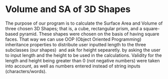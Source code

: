 # Volume and SA of 3D Shapes
The purpose of our program is to calculate the Surface Area and Volume of three chosen 3D Shapes; that is, a cube, rectangular prism, and a square-based pyramid. These shapes were chosen on the basis of having square faces. That way we can use OOP (Object Oriented Programming) inheritance properties to distribute user inputted length to the three subclasses (our shapes)  and ask for height sepearetly. by asking the user to input length and the height to be used in the calculations. Validity for the length and height being greater than 0 (not negative numbers) were taken into account, as well as numbers entered instead of string inputs (characters/words). 
